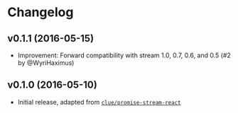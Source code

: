 # Changelog

## v0.1.1 (2016-05-15)

* Improvement: Forward compatibility with stream 1.0, 0.7, 0.6, and 0.5 (#2 by @WyriHaximus)

## v0.1.0 (2016-05-10)

* Initial release, adapted from [`clue/promise-stream-react`](https://github.com/clue/php-promise-stream-react)
